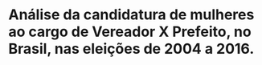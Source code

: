 # Análise da candidatura de mulheres ao cargo de Vereador X Prefeito, no Brasil, nas eleições de 2004 a 2016.
